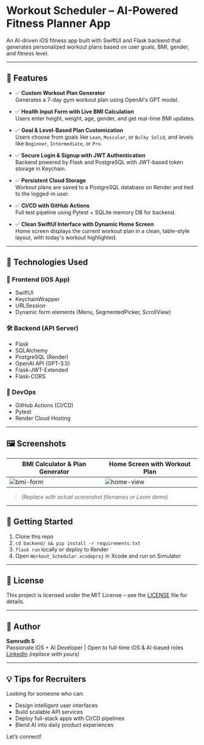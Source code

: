 # Workout Scheduler – AI-Powered Fitness Planner App

An AI-driven iOS fitness app built with SwiftUI and Flask backend that generates personalized workout plans based on user goals, BMI, gender, and fitness level.

---

## 🔧 Features

- ✅ **Custom Workout Plan Generator**  
  Generates a 7-day gym workout plan using OpenAI's GPT model.

- ✅ **Health Input Form with Live BMI Calculation**  
  Users enter height, weight, age, gender, and get real-time BMI updates.

- ✅ **Goal & Level-Based Plan Customization**  
  Users choose from goals like `Lean`, `Muscular`, or `Bulky Solid`, and levels like `Beginner`, `Intermediate`, or `Pro`.

- ✅ **Secure Login & Signup with JWT Authentication**  
  Backend powered by Flask and PostgreSQL with JWT-based token storage in Keychain.

- ✅ **Persistent Cloud Storage**  
  Workout plans are saved to a PostgreSQL database on Render and tied to the logged-in user.

- ✅ **CI/CD with GitHub Actions**  
  Full test pipeline using Pytest + SQLite memory DB for backend.

- ✅ **Clean SwiftUI Interface with Dynamic Home Screen**  
  Home screen displays the current workout plan in a clean, table-style layout, with today's workout highlighted.

---

## 🚀 Technologies Used

### 🧠 Frontend (iOS App)
- SwiftUI
- KeychainWrapper
- URLSession
- Dynamic form elements (Menu, SegmentedPicker, ScrollView)

### 🛠 Backend (API Server)
- Flask
- SQLAlchemy
- PostgreSQL (Render)
- OpenAI API (GPT-3.5)
- Flask-JWT-Extended
- Flask-CORS

### 🔄 DevOps
- GitHub Actions (CI/CD)
- Pytest
- Render Cloud Hosting

---

## 🖼 Screenshots

| BMI Calculator & Plan Generator | Home Screen with Workout Plan |
|-----------------------------|-----------------------------|
| ![bmi-form](screenshots/bmi_form.png) | ![home-view](screenshots/home_view.png) |

> *(Replace with actual screenshot filenames or Loom demo)*

---

## 🚦 Getting Started

1. Clone this repo
2. `cd backend/ && pip install -r requirements.txt`
3. `flask run` locally or deploy to Render
4. Open `Workout_Schedular.xcodeproj` in Xcode and run on Simulator

---

## 📄 License

This project is licensed under the MIT License – see the [LICENSE](LICENSE) file for details.

---

## 🙌 Author

**Samrudh S**  
Passionate iOS + AI Developer | Open to full-time iOS & AI-based roles  
[LinkedIn](https://linkedin.com/in/your-profile) *(replace with yours)*

---

## 💡 Tips for Recruiters

Looking for someone who can:
- Design intelligent user interfaces
- Build scalable API services
- Deploy full-stack apps with CI/CD pipelines
- Blend AI into daily product experiences

Let’s connect!
